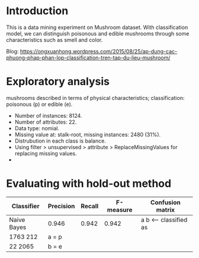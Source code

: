 # Introduction
This is a data mining experiment on Mushroom dataset. With classification model, we can distinguish  poisonous and edible mushrooms through some characteristics such as smell and color.

Blog: https://ongxuanhong.wordpress.com/2015/08/25/ap-dung-cac-phuong-phap-phan-lop-classification-tren-tap-du-lieu-mushroom/

# Exploratory analysis
mushrooms described in terms of physical characteristics; classification: poisonous (p) or edible (e).
* Number of instances: 8124.
* Number of attributes: 22.
* Data type: nomial.
* Missing value at: stalk-root, missing instances: 2480 (31%).
* Distrubution in each class is balance.
* Using filter > unsupervised > attribute > ReplaceMissingValues for replacing missing values.
* 
# Evaluating with hold-out method

|Classifier|Precision|Recall|F-measure|Confusion matrix|
|---|---|---|---|---|
|Naive Bayes|0.946|0.942|0.942|   a    b   <-- classified as
1763  212 |    a = p
  22 2065 |    b = e|
